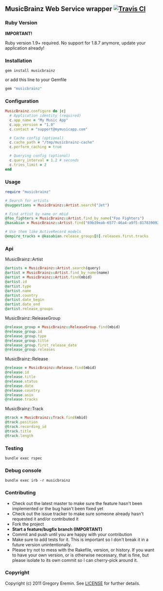 ## MusicBrainz Web Service wrapper [![Travis CI](https://secure.travis-ci.org/magnolia-fan/musicbrainz.png)](http://travis-ci.org/magnolia-fan/musicbrainz)

### Ruby Version
**IMPORTANT!**

Ruby version 1.9+ required. No support for 1.8.7 anymore, update your application already!

### Installation
```
gem install musicbrainz
```
or add this line to your Gemfile
```ruby
gem "musicbrainz"
```

### Configuration
```ruby
MusicBrainz.configure do |c|
  # Application identity (required)
  c.app_name = "My Music App"
  c.app_version = "1.0"
  c.contact = "support@mymusicapp.com"

  # Cache config (optional)
  c.cache_path = "/tmp/musicbrainz-cache"
  c.perform_caching = true

  # Querying config (optional)
  c.query_interval = 1.2 # seconds
  c.tries_limit = 2
end
```

### Usage
```ruby
require "musicbrainz"

# Search for artists
@suggestions = MusicBrainz::Artist.search("Jet")

# Find artist by name or mbid
@foo_fighters = MusicBrainz::Artist.find_by_name("Foo Fighters")
@kasabian = MusicBrainz::Artist.find("69b39eab-6577-46a4-a9f5-817839092033")

# Use them like ActiveRecord models
@empire_tracks = @kasabian.release_groups[8].releases.first.tracks
```

### Api

MusicBrainz::Artist
```ruby
@artists = MusicBrainz::Artist.search(query)
@artist = MusicBrainz::Artist.find_by_name(name)
@artist = MusicBrainz::Artist.find(mbid)
@artist.id
@artist.type
@artist.name
@artist.country
@artist.date_begin
@artist.date_end
@artist.release_groups
```

MusicBrainz::ReleaseGroup
```ruby
@release_group = MusicBrainz::ReleaseGroup.find(mbid)
@release_group.id
@release_group.type
@release_group.title
@release_group.first_release_date
@release_group.releases
```

MusicBrainz::Release
```ruby
@release = MusicBrainz::Release.find(mbid)
@release.id
@release.title
@release.status
@release.date
@release.country
@release.asin
@release.tracks
```

MusicBrainz::Track
```ruby
@track = MusicBrainz::Track.find(mbid)
@track.position
@track.recording_id
@track.title
@track.length
```

### Testing
```
bundle exec rspec
```

### Debug console
```
bundle exec irb -r musicbrainz
```

### Contributing

* Check out the latest master to make sure the feature hasn't been implemented or the bug hasn't been fixed yet
* Check out the issue tracker to make sure someone already hasn't requested it and/or contributed it
* Fork the project
* **Start a feature/bugfix branch (IMPORTANT)**
* Commit and push until you are happy with your contribution
* Make sure to add tests for it. This is important so I don't break it in a future version unintentionally.
* Please try not to mess with the Rakefile, version, or history. If you want to have your own version, or is otherwise necessary, that is fine, but please isolate to its own commit so I can cherry-pick around it.

### Copyright

Copyright (c) 2011 Gregory Eremin. See [LICENSE](https://raw.github.com/magnolia-fan/musicbrainz/master/LICENSE) for further details.
